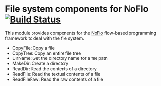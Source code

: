 File system components for NoFlo [![Build Status](https://secure.travis-ci.org/bergie/noflo-filesystem.png?branch=master)](https://travis-ci.org/bergie/noflo-filesystem)
=========================

This module provides components for the [NoFlo](http://noflojs.org/) flow-based programming framework to deal with the file system.

* CopyFile: Copy a file
* CopyTree: Copy an entire file tree
* DirName: Get the directory name for a file path
* MakeDir: Create a directory
* ReadDir: Read the contents of a directory
* ReadFile: Read the textual contents of a file
* ReadFileRaw: Read the raw contents of a file
